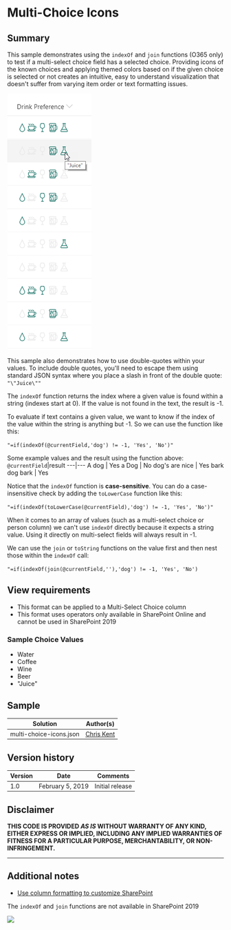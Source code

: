 # Multi-Choice Icons

## Summary
This sample demonstrates using the `indexOf` and `join` functions (O365 only) to test if a multi-select choice field has a selected choice. Providing icons of the known choices and applying themed colors based on if the given choice is selected or not creates an intuitive, easy to understand visualization that doesn't suffer from varying item order or text formatting issues.

![screenshot of the sample](./screenshot.png)

This sample also demonstrates how to use double-quotes within your values. To include double quotes, you'll need to escape them using standard JSON syntax where you place a slash in front of the double quote: `"\"Juice\""`

The `indexOf` function returns the index where a given value is found within a string (indexes start at 0). If the value is not found in the text, the result is -1.

To evaluate if text contains a given value, we want to know if the index of the value within the string is anything but -1. So we can use the function like this:

`"=if(indexOf(@currentField,'dog') != -1, 'Yes', 'No')"`

Some example values and the result using the function above:
`@currentField`|result
---|---
A dog | Yes
a Dog | No
dog's are nice | Yes
bark dog bark | Yes

Notice that the `indexOf` function is **case-sensitive**. You can do a case-insensitive check by adding the `toLowerCase` function like this:

`"=if(indexOf(toLowerCase(@currentField),'dog') != -1, 'Yes', 'No')"`

When it comes to an array of values (such as a multi-select choice or person column) we can't use `indexOf` directly because it expects a string value. Using it directly on multi-select fields will always result in -1.

We can use the `join` or `toString` functions on the value first and then nest those within the `indexOf` call:

`"=if(indexOf(join(@currentField,''),'dog') != -1, 'Yes', 'No')`

## View requirements
- This format can be applied to a Multi-Select Choice column
- This format uses operators only available in SharePoint Online and cannot be used in SharePoint 2019

### Sample Choice Values
- Water
- Coffee
- Wine
- Beer
- "Juice"

## Sample

Solution|Author(s)
--------|---------
multi-choice-icons.json | [Chris Kent](https://twitter.com/thechriskent)

## Version history

Version|Date|Comments
-------|----|--------
1.0|February 5, 2019|Initial release

## Disclaimer
**THIS CODE IS PROVIDED *AS IS* WITHOUT WARRANTY OF ANY KIND, EITHER EXPRESS OR IMPLIED, INCLUDING ANY IMPLIED WARRANTIES OF FITNESS FOR A PARTICULAR PURPOSE, MERCHANTABILITY, OR NON-INFRINGEMENT.**

---

## Additional notes
- [Use column formatting to customize SharePoint](https://docs.microsoft.com/en-us/sharepoint/dev/declarative-customization/column-formatting)

The `indexOf` and `join` functions are not available in SharePoint 2019

<img src="https://telemetry.sharepointpnp.com/sp-dev-list-formatting/column-samples/multi-choice-icons" />